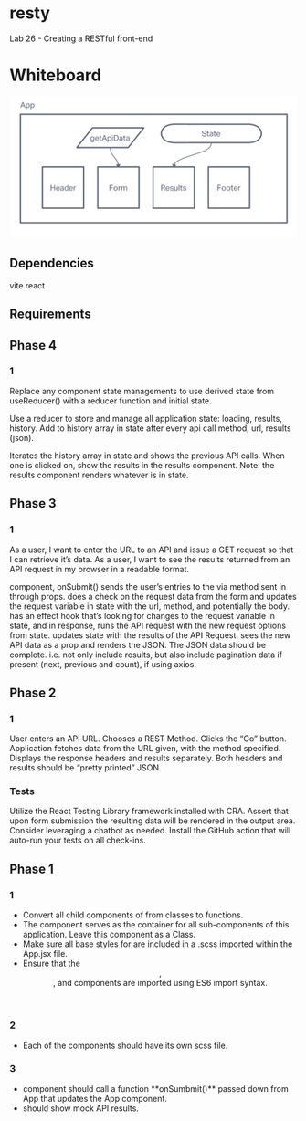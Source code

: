 # resty
Lab 26 - Creating a RESTful front-end

# Whiteboard
![uml diagram of simple REST app display](./whiteboard.png)

## Dependencies
vite react

## Requirements
## Phase 4
### 1

Replace any component state managements to use derived state from useReducer() with a reducer function and initial state.

Use a reducer to store and manage all application state: loading, results, history.
Add to history array in state after every api call
method, url, results (json).

Iterates the history array in state and shows the previous API calls.
When one is clicked on, show the results in the results component.
Note: the results component renders whatever is in state.



## Phase 3
### 1
As a user, I want to enter the URL to an API and issue a GET request so that I can retrieve it’s data.
As a user, I want to see the results returned from an API request in my browser in a readable format.

<Form /> component, onSubmit() sends the user’s entries to the <App /> via method sent in through props.
<App /> does a check on the request data from the form and updates the request variable in state with the url, method, and potentially the body.
<App /> has an effect hook that’s looking for changes to the request variable in state, and in response, runs the API request with the new request options from state.
<App /> updates state with the results of the API Request.
<Results /> sees the new API data as a prop and renders the JSON. The JSON data should be complete. i.e. not only include results, but also include pagination data if present (next, previous and count), if using axios.



## Phase 2
### 1
User enters an API URL.
Chooses a REST Method.
Clicks the “Go” button.
Application fetches data from the URL given, with the method specified.
Displays the response headers and results separately.
Both headers and results should be “pretty printed” JSON.


### Tests
Utilize the React Testing Library framework installed with CRA.
Assert that upon form submission the resulting data will be rendered in the output area.
Consider leveraging a chatbot as needed.
Install the GitHub action that will auto-run your tests on all check-ins.

## Phase 1
### 1
- Convert all child components of <App /> from classes to functions.
- The <App /> component serves as the container for all sub-components of this application. Leave this component as a Class.
- Make sure all base styles for <App /> are included in a .scss imported within the App.jsx file.
- Ensure that the <Header />, <Footer />, <Results /> and <Form /> components are imported using ES6 import syntax.

### 2
- Each of the components should have its own scss file.

### 3
- <Form /> component should call a function **onSumbmit()** passed down from App that updates the App component.
- <Results /> should show mock API results.